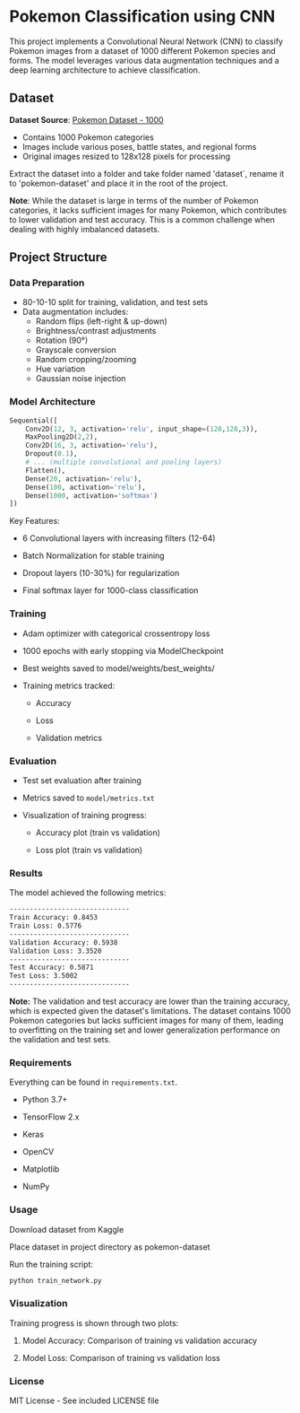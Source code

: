 # Pokemon Classification using CNN

This project implements a Convolutional Neural Network (CNN) to classify Pokemon images from a dataset of 1000 different Pokemon species and forms. The model leverages various data augmentation techniques and a deep learning architecture to achieve classification.

## Dataset
**Dataset Source**: [Pokemon Dataset - 1000](https://www.kaggle.com/datasets/noodulz/pokemon-dataset-1000)  
- Contains 1000 Pokemon categories
- Images include various poses, battle states, and regional forms
- Original images resized to 128x128 pixels for processing

Extract the dataset into a folder and take folder named 'dataset`, rename it to 'pokemon-dataset' and place it in the root of the project.

**Note**: While the dataset is large in terms of the number of Pokemon categories, it lacks sufficient images for many Pokemon, which contributes to lower validation and test accuracy. This is a common challenge when dealing with highly imbalanced datasets.

## Project Structure
### Data Preparation
- 80-10-10 split for training, validation, and test sets
- Data augmentation includes:
  - Random flips (left-right & up-down)
  - Brightness/contrast adjustments
  - Rotation (90°)
  - Grayscale conversion
  - Random cropping/zooming
  - Hue variation
  - Gaussian noise injection

### Model Architecture
```python
Sequential([
    Conv2D(12, 3, activation='relu', input_shape=(128,128,3)),
    MaxPooling2D(2,2),
    Conv2D(16, 3, activation='relu'),
    Dropout(0.1),
    # ... (multiple convolutional and pooling layers)
    Flatten(),
    Dense(20, activation='relu'),
    Dense(100, activation='relu'),
    Dense(1000, activation='softmax')
])
```

Key Features:

- 6 Convolutional layers with increasing filters (12-64)

- Batch Normalization for stable training

- Dropout layers (10-30%) for regularization

- Final softmax layer for 1000-class classification

### Training
- Adam optimizer with categorical crossentropy loss

- 1000 epochs with early stopping via ModelCheckpoint

- Best weights saved to model/weights/best_weights/

- Training metrics tracked:

  - Accuracy
  
  - Loss
  
  - Validation metrics

### Evaluation
- Test set evaluation after training

- Metrics saved to `model/metrics.txt`

- Visualization of training progress:

  - Accuracy plot (train vs validation)

  - Loss plot (train vs validation)

### Results
The model achieved the following metrics:
```bash
------------------------------
Train Accuracy: 0.8453
Train Loss: 0.5776
------------------------------
Validation Accuracy: 0.5938
Validation Loss: 3.3520
------------------------------
Test Accuracy: 0.5871
Test Loss: 3.5002
------------------------------
```

**Note:** The validation and test accuracy are lower than the training accuracy, which is expected given the dataset's limitations. The dataset contains 1000 Pokemon categories but lacks sufficient images for many of them, leading to overfitting on the training set and lower generalization performance on the validation and test sets.

### Requirements
Everything can be found in `requirements.txt`.
- Python 3.7+

- TensorFlow 2.x

- Keras

- OpenCV

- Matplotlib

- NumPy

### Usage
Download dataset from Kaggle

Place dataset in project directory as pokemon-dataset

Run the training script:
```bash
python train_network.py
```
### Visualization
Training progress is shown through two plots:

1. Model Accuracy: Comparison of training vs validation accuracy

2. Model Loss: Comparison of training vs validation loss

### License
MIT License - See included LICENSE file
